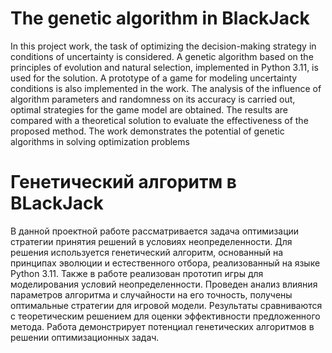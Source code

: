 The genetic algorithm in BlackJack
=====================

In this project work, the task of optimizing the decision-making strategy in conditions of uncertainty is considered.
A genetic algorithm based on the principles of evolution and natural selection, implemented in Python 3.11, is used
for the solution. A prototype of a game for modeling uncertainty conditions is also implemented in the work. The
analysis of the influence of algorithm parameters and randomness on its accuracy is carried out, optimal strategies
for the game model are obtained. The results are compared with a theoretical solution to evaluate the effectiveness
of the proposed method. The work demonstrates the potential of genetic algorithms in solving optimization
problems

Генетический алгоритм в BLackJack
=====================

В данной проектной работе рассматривается задача оптимизации стратегии принятия решений в условиях неопределенности. Для решения используется генетический алгоритм, основанный на принципах эволюции и естественного отбора, реализованный на языке Python 3.11. Также в работе реализован прототип игры для моделирования условий неопределенности. Проведен
анализ влияния параметров алгоритма и случайности на его точность, получены оптимальные стратегии для игровой модели. Результаты сравниваются
с теоретическим решением для оценки эффективности предложенного метода. Работа демонстрирует потенциал генетических алгоритмов в решении
оптимизационных задач.
